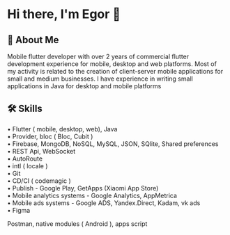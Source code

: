 # Hi there, I'm Egor 👋


## 🚀 About Me
Mobile flutter developer with over 2 years of commercial flutter development experience for mobile, desktop and web platforms. Most of my activity is related to the creation of client-server mobile applications for small and medium businesses. I have experience in writing small applications in Java for desktop and mobile platforms


## 🛠 Skills
•  Flutter ( mobile, desktop, web), Java<br />
•  Provider, bloc ( Bloc, Cubit )<br />
•  Firebase, MongoDB, NoSQL, MySQL, JSON, SQlite, Shared preferences<br />
•  REST Api, WebSocket<br /> 
•  AutoRoute<br />
•  intl ( locale )<br />
•  Git<br />
•  CD/CI ( codemagic )<br />
•  Publish - Google Play, GetApps (Xiaomi App Store)<br />
•  Mobile analytics systems - Google Analytics, AppMetrica<br />
•  Mobile ads systems - Google ADS, Yandex.Direct, Kadam, vk ads<br />
•  Figma<br />


Postman, native modules ( Android ), apps script








